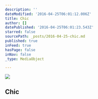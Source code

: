 ```yaml
---
description: ''
dateModified: '2016-04-25T06:01:12.006Z'
title: Chic
author: []
datePublished: '2016-04-25T06:01:23.543Z'
starred: false
sourcePath: _posts/2016-04-25-chic.md
published: true
inFeed: true
hasPage: false
inNav: false
_type: MediaObject

---
```

<article style=""><img src="https://the-grid-user-content.s3-us-west-2.amazonaws.com/8f6e4bef-a751-49f6-a4ad-c6b9337aec6c.jpg" /><h1>Chic</h1></article>